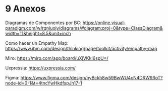 # 9 Anexos
Diagramas de Componentes por BC: https://online.visual-paradigm.com/w/rqniuojv/diagrams/#diagram:proj=0&type=ClassDiagram&width=11&height=8.5&unit=inch  

Como hacer un Empathy Map:  https://www.ibm.com/design/thinking/page/toolkit/activity/empathy-map  

Miro: https://miro.com/app/board/uXjVKkI6spU=/ 

Uxpressia: https://uxpressia.com/  

Figma: https://www.figma.com/design/nyBckh8w59BwWU4cN4DRW9/IoT?node-id=0-1&t=4tncYwHkdfspJh17-1
